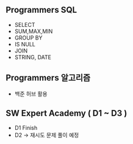 ## Programmers SQL

-   SELECT
-   SUM,MAX,MIN
-   GROUP BY
-   IS NULL
-   JOIN
-   STRING, DATE

## Programmers 알고리즘 

- 백준 허브 활용

## SW Expert Academy ( D1 ~ D3 )

-   D1 Finish
-   D2 -> 재시도 문제 풀이 예정
